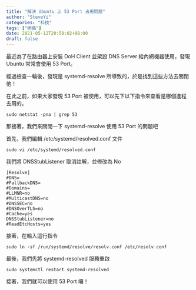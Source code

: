 ```yaml
---
title: "解決 Ubuntu 上 53 Port 占用問題"
author: "SteveYi"
categories: "科技"
tags: ["網路"]
date: 2021-05-12T20:58:02+08:00
draft: false
---
```


最近為了在路由器上安裝 DoH Client 並架設 DNS Server 給內網機器使用，發現 Ubuntu 常常會使用 53 Port。

經過檢查一輪後，發現是 systemd-resolve 所導致的，於是找到這些方法去關閉他！

在此之前，如果大家發現 53 Port 被使用，可以先下以下指令來查看是哪個進程去用的。

```
sudo netstat -pna | grep 53
```

那接著，我們來關閉一下 systemd-resolve 使用 53 Port 的問題吧

首先，我們編輯 /etc/systemd/resolved.conf 文件

```
sudo vi /etc/systemd/resolved.conf
```

我們將 DNSStubListener 取消註解，並修改為 No

```
[Resolve]
#DNS=
#FallbackDNS=
#Domains=
#LLMNR=no
#MulticastDNS=no
#DNSSEC=no
#DNSOverTLS=no
#Cache=yes
DNSStubListener=no
#ReadEtcHosts=yes
```

接著，在輸入這行指令

```
sudo ln -sf /run/systemd/resolve/resolv.conf /etc/resolv.conf
```

最後，我們先將 systemd-resolved 服務重啟

```
sudo systemctl restart systemd-resolved
```

接著，我們就可以使用 53 Port 囉！
